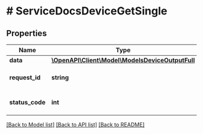 # # ServiceDocsDeviceGetSingle

## Properties

Name | Type | Description | Notes
------------ | ------------- | ------------- | -------------
**data** | [**\OpenAPI\Client\Model\ModelsDeviceOutputFull**](ModelsDeviceOutputFull.md) |  | [optional]
**request_id** | **string** | Unique id for each request | [optional]
**status_code** | **int** | HTTP response status code | [optional]

[[Back to Model list]](../../README.md#models) [[Back to API list]](../../README.md#endpoints) [[Back to README]](../../README.md)
